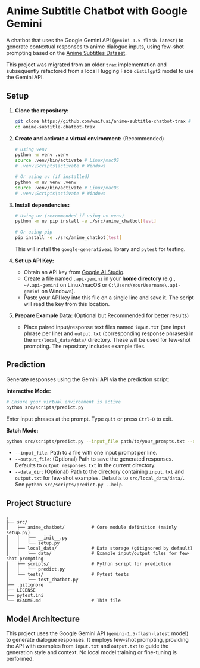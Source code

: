 # Anime Subtitle Chatbot with Google Gemini

A chatbot that uses the Google Gemini API (`gemini-1.5-flash-latest`) to generate contextual responses to anime dialogue inputs, using few-shot prompting based on the [Anime Subtitles Dataset](https://www.kaggle.com/jef1056/anime-subtitles).

This project was migrated from an older `trax` implementation and subsequently refactored from a local Hugging Face `distilgpt2` model to use the Gemini API.

## Setup

1.  **Clone the repository:**
    ```bash
    git clone https://github.com/waifuai/anime-subtitle-chatbot-trax # Or your repo URL
    cd anime-subtitle-chatbot-trax
    ```
2.  **Create and activate a virtual environment:** (Recommended)
    ```bash
    # Using venv
    python -m venv .venv
    source .venv/bin/activate # Linux/macOS
    # .venv\Scripts\activate # Windows

    # Or using uv (if installed)
    python -m uv venv .venv
    source .venv/bin/activate # Linux/macOS
    # .venv\Scripts\activate # Windows
    ```
3.  **Install dependencies:**
    ```bash
    # Using uv (recommended if using uv venv)
    python -m uv pip install -e ./src/anime_chatbot[test]

    # Or using pip
    pip install -e ./src/anime_chatbot[test]
    ```
    This will install the `google-generativeai` library and `pytest` for testing.

4.  **Set up API Key:**
    *   Obtain an API key from [Google AI Studio](https://aistudio.google.com/app/apikey).
    *   Create a file named `.api-gemini` in your **home directory** (e.g., `~/.api-gemini` on Linux/macOS or `C:\Users\YourUsername\.api-gemini` on Windows).
    *   Paste your API key into this file on a single line and save it. The script will read the key from this location.

5.  **Prepare Example Data:** (Optional but Recommended for better results)
    *   Place paired input/response text files named `input.txt` (one input phrase per line) and `output.txt` (corresponding response phrases) in the `src/local_data/data/` directory. These will be used for few-shot prompting. The repository includes example files.

## Prediction

Generate responses using the Gemini API via the prediction script:

**Interactive Mode:**
```bash
# Ensure your virtual environment is active
python src/scripts/predict.py
```
Enter input phrases at the prompt. Type `quit` or press `Ctrl+D` to exit.

**Batch Mode:**
```bash
python src/scripts/predict.py --input_file path/to/your_prompts.txt --output_file path/to/save_responses.txt
```
*   `--input_file`: Path to a file with one input prompt per line.
*   `--output_file`: (Optional) Path to save the generated responses. Defaults to `output_responses.txt` in the current directory.
*   `--data_dir`: (Optional) Path to the directory containing `input.txt` and `output.txt` for few-shot examples. Defaults to `src/local_data/data/`. See `python src/scripts/predict.py --help`.

## Project Structure

```
.
├── src/
│   ├── anime_chatbot/          # Core module definition (mainly setup.py)
│   │   ├── __init__.py
│   │   └── setup.py
│   ├── local_data/             # Data storage (gitignored by default)
│   │   └── data/               # Example input/output files for few-shot prompting
│   ├── scripts/                # Python script for prediction
│   │   └── predict.py
│   └── tests/                  # Pytest tests
│       └── test_chatbot.py
├── .gitignore
├── LICENSE
├── pytest.ini
└── README.md                   # This file
```

## Model Architecture

This project uses the Google Gemini API (`gemini-1.5-flash-latest` model) to generate dialogue responses. It employs few-shot prompting, providing the API with examples from `input.txt` and `output.txt` to guide the generation style and context. No local model training or fine-tuning is performed.